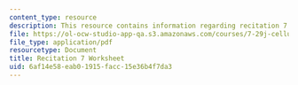 ```yaml
---
content_type: resource
description: This resource contains information regarding recitation 7 worksheet
file: https://ol-ocw-studio-app-qa.s3.amazonaws.com/courses/7-29j-cellular-neurobiology-spring-2012/6af14e58eab01915facc15e36b4f7da3_MIT7_29JS12_Recitation7.pdf
file_type: application/pdf
resourcetype: Document
title: Recitation 7 Worksheet
uid: 6af14e58-eab0-1915-facc-15e36b4f7da3
---
```

